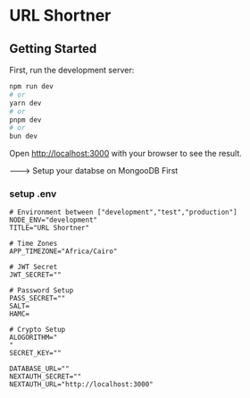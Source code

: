 # URL Shortner

## Getting Started

First, run the development server:

```bash
npm run dev
# or
yarn dev
# or
pnpm dev
# or
bun dev
```

Open [http://localhost:3000](http://localhost:3000) with your browser to see the result.

---> Setup your databse on MongooDB First

### setup .env

```
# Environment between ["development","test","production"]
NODE_ENV="development"
TITLE="URL Shortner"

# Time Zones
APP_TIMEZONE="Africa/Cairo"

# JWT Secret
JWT_SECRET=""

# Password Setup
PASS_SECRET=""
SALT=
HAMC=

# Crypto Setup
ALOGORITHM="
"
SECRET_KEY=""

DATABASE_URL=""
NEXTAUTH_SECRET=""
NEXTAUTH_URL="http://localhost:3000"

```
